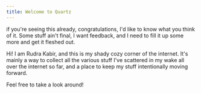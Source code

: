 ```yaml
---
title: Welcome to Quartz
---
```

if you're seeing this already, congratulations, I'd like to know what you think of it. Some stuff ain't final, I want feedback, and I need to fill it up some more and get it fleshed out. 

Hi! I am Rudra Kabir, and this is my shady cozy corner of the internet. It's mainly a way to collect all the various stuff I've scattered in my wake all over the internet so far, and a place to keep my stuff intentionally moving forward. 



Feel free to take a look around!

